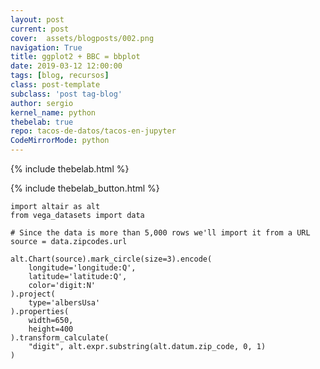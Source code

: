 ```yaml
---
layout: post
current: post
cover:  assets/blogposts/002.png
navigation: True
title: ggplot2 + BBC = bbplot
date: 2019-03-12 12:00:00
tags: [blog, recursos]
class: post-template
subclass: 'post tag-blog'
author: sergio
kernel_name: python
thebelab: true
repo: tacos-de-datos/tacos-en-jupyter
CodeMirrorMode: python
---
```


<!-- Load Thebelab for interactive widgets -->
{% include thebelab.html %}

{% include thebelab_button.html %}

<pre data-executable="true" data-language="python">
<code class = 'language-python'>import altair as alt
from vega_datasets import data

# Since the data is more than 5,000 rows we'll import it from a URL
source = data.zipcodes.url

alt.Chart(source).mark_circle(size=3).encode(
    longitude='longitude:Q',
    latitude='latitude:Q',
    color='digit:N'
).project(
    type='albersUsa'
).properties(
    width=650,
    height=400
).transform_calculate(
    "digit", alt.expr.substring(alt.datum.zip_code, 0, 1)
)
</code></pre>
